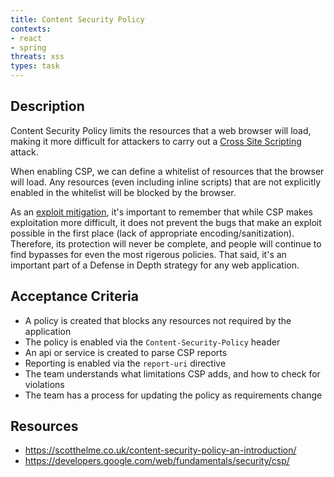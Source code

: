 ```yaml
---
title: Content Security Policy
contexts:
- react
- spring
threats: xss
types: task
---
```


## Description

Content Security Policy limits the resources that a web browser will
load, making it more difficult for attackers to carry out a
[Cross Site Scripting](https://www.owasp.org/index.php/Cross-site_Scripting_%28XSS%29)
attack.

When enabling CSP, we can define a whitelist of resources that the
browser will load. Any resources (even including inline scripts) that
are not explicitly enabled in the whitelist will be blocked by the browser.

As an [exploit mitigation](https://blogs.technet.microsoft.com/srd/2013/09/27/software-defense-series-exploit-mitigation-and-vulnerability-detection/),
it's important to remember that while CSP makes exploitation more
difficult, it does not prevent the bugs that make an exploit possible
in the first place (lack of appropriate
encoding/sanitization). Therefore, its protection will never be
complete, and people will continue to find bypasses for even the most
rigerous policies. That said, it's an important part of a Defense in
Depth strategy for any web application.

## Acceptance Criteria

* A policy is created that blocks any resources not required by the application
* The policy is enabled via the `Content-Security-Policy` header
* An api or service is created to parse CSP reports
* Reporting is enabled via the `report-uri` directive
* The team understands what limitations CSP adds, and how to check for violations
* The team has a process for updating the policy as requirements change

## Resources

* https://scotthelme.co.uk/content-security-policy-an-introduction/
* https://developers.google.com/web/fundamentals/security/csp/
